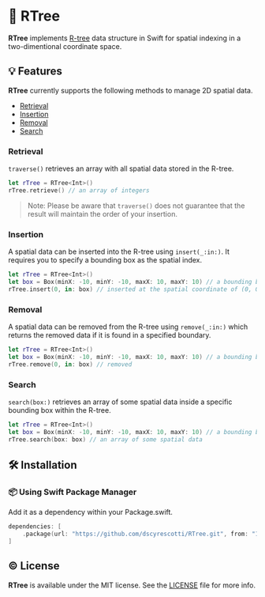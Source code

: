 # 🌲 RTree

**RTree** implements [R-tree](https://en.wikipedia.org/wiki/R-tree) data structure in Swift for spatial indexing in a two-dimentional coordinate space.

## 💡 Features
**RTree** currently supports the following methods to manage 2D spatial data.
- [Retrieval](#retrieval)
- [Insertion](#insertion)
- [Removal](#removal)
- [Search](#search)

### Retrieval <a id="retrieval"></a>
`traverse()` retrieves an array with all spatial data stored in the R-tree.
```swift
let rTree = RTree<Int>()
rTree.retrieve() // an array of integers
```
> Note: Please be aware that `traverse()` does not guarantee that the result will maintain the order of your insertion.

### Insertion <a id="insertion"></a>
A spatial data can be inserted into the R-tree using `insert(_:in:)`. It requires you to specify a bounding box as the spatial index.
```swift
let rTree = RTree<Int>()
let box = Box(minX: -10, minY: -10, maxX: 10, maxY: 10) // a bounding box
rTree.insert(0, in: box) // inserted at the spatial coordinate of (0, 0)
```

### Removal <a id="removal"></a>
A spatial data can be removed from the R-tree using `remove(_:in:)` which returns the removed data if it is found in a specified boundary.
```swift
let rTree = RTree<Int>()
let box = Box(minX: -10, minY: -10, maxX: 10, maxY: 10) // a bounding box
rTree.remove(0, in: box) // removed
```

### Search <a id="search"></a>
`search(box:)` retrieves an array of some spatial data inside a specific bounding box within the R-tree.
```swift
let rTree = RTree<Int>()
let box = Box(minX: -10, minY: -10, maxX: 10, maxY: 10) // a bounding box
rTree.search(box: box) // an array of some spatial data
```

## 🛠 Installation 
### 📦 Using Swift Package Manager
Add it as a dependency within your Package.swift.
```swift
dependencies: [
    .package(url: "https://github.com/dscyrescotti/RTree.git", from: "1.0.0")
]
```

## © License
**RTree** is available under the MIT license. See the  [LICENSE](/LICENSE)  file for more info.